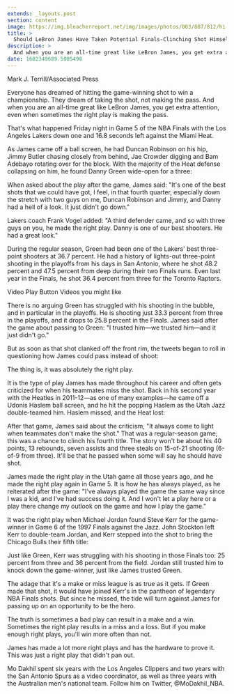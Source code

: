 ```yaml
--- 
extends: _layouts.post 
section: content 
image: https://img.bleacherreport.net/img/images/photos/003/887/812/hi-res-68d5bec4fba4fb3635065b2391b972f3_crop_exact.jpg?w=1200&h=1200&q=75 
title: > 
  Should LeBron James Have Taken Potential Finals-Clinching Shot Himself? 
description: > 
  And when you are an all-time great like LeBron James, you get extra attention, even when sometimes the right play is making the pass.Lakers coach Frank Vogel added: "A third defender came, and so with three guys on you, he made the right play.It is the type of play James has made throughout his career and often gets criticized for when his teammates miss the shot.James made the right play in the Utah game all those years ago, and he made the right play again in Game 5.Jordan still trusted him to knock down the game-winner, just like James trusted Green. 
date: 1602349689.5005498 
--- 
```

Mark J. Terrill/Associated Press

Everyone has dreamed of hitting the game-winning shot to win a championship. They dream of taking the shot, not making the pass. And when you are an all-time great like LeBron James, you get extra attention, even when sometimes the right play is making the pass.

That's what happened Friday night in Game 5 of the NBA Finals with the Los Angeles Lakers down one and 16.8 seconds left against the Miami Heat.

As James came off a ball screen, he had Duncan Robinson on his hip, Jimmy Butler chasing closely from behind, Jae Crowder digging and Bam Adebayo rotating over for the block. With the majority of the Heat defense collapsing on him, he found Danny Green wide-open for a three:

When asked about the play after the game, James said: "It's one of the best shots that we could have got, I feel, in that fourth quarter, especially down the stretch with two guys on me, Duncan Robinson and Jimmy, and Danny had a hell of a look. It just didn't go down."

Lakers coach Frank Vogel added: "A third defender came, and so with three guys on you, he made the right play. Danny is one of our best shooters. He had a great look."

During the regular season, Green had been one of the Lakers' best three-point shooters at 36.7 percent. He had a history of lights-out three-point shooting in the playoffs from his days in San Antonio, where he shot 48.2 percent and 47.5 percent from deep during their two Finals runs. Even last year in the Finals, he shot 36.4 percent from three for the Toronto Raptors.

Video Play Button Videos you might like

There is no arguing Green has struggled with his shooting in the bubble, and in particular in the playoffs. He is shooting just 33.3 percent from three in the playoffs, and it drops to 25.8 percent in the Finals. James said after the game about passing to Green: "I trusted him—we trusted him—and it just didn't go."

But as soon as that shot clanked off the front rim, the tweets began to roll in questioning how James could pass instead of shoot:

The thing is, it was absolutely the right play.

It is the type of play James has made throughout his career and often gets criticized for when his teammates miss the shot. Back in his second year with the Heatles in 2011-12—as one of many examples—he came off a Udonis Haslem ball screen, and he hit the popping Haslem as the Utah Jazz double-teamed him. Haslem missed, and the Heat lost:

After that game, James said about the criticism, "It always come to light when teammates don't make the shot." That was a regular-season game; this was a chance to clinch his fourth title. The story won't be about his 40 points, 13 rebounds, seven assists and three steals on 15-of-21 shooting (6-of-9 from three). It'll be that he passed when some will say he should have shot.

James made the right play in the Utah game all those years ago, and he made the right play again in Game 5. It is how he has always played, as he reiterated after the game: "I've always played the game the same way since I was a kid, and I've had success doing it. And I won't let a play here or a play there change my outlook on the game and how I play the game."

It was the right play when Michael Jordan found Steve Kerr for the game-winner in Game 6 of the 1997 Finals against the Jazz. John Stockton left Kerr to double-team Jordan, and Kerr stepped into the shot to bring the Chicago Bulls their fifth title:

Just like Green, Kerr was struggling with his shooting in those Finals too: 25 percent from three and 36 percent from the field. Jordan still trusted him to knock down the game-winner, just like James trusted Green.

The adage that it's a make or miss league is as true as it gets. If Green made that shot, it would have joined Kerr's in the pantheon of legendary NBA Finals shots. But since he missed, the tide will turn against James for passing up on an opportunity to be the hero.

The truth is sometimes a bad play can result in a make and a win. Sometimes the right play results in a miss and a loss. But if you make enough right plays, you'll win more often than not.

James has made a lot more right plays and has the hardware to prove it. This was just a right play that didn't pan out.

Mo Dakhil spent six years with the Los Angeles Clippers and two years with the San Antonio Spurs as a video coordinator, as well as three years with the Australian men's national team. Follow him on Twitter, @MoDakhil_NBA.